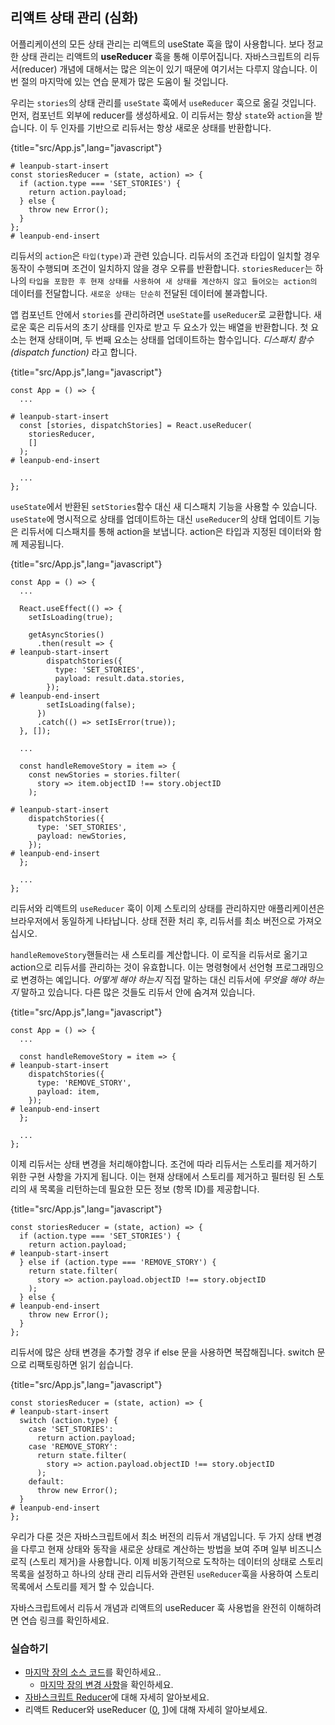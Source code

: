 ## 리액트 상태 관리 (심화)

어플리케이션의 모든 상태 관리는 리액트의 useState 훅을 많이 사용합니다. 보다 정교한 상태 관리는 리액트의 **useReducer** 훅을 통해 이루어집니다. 자바스크립트의 리듀서(reducer) 개념에 대해서는 많은 의논이 있기 때문에 여기서는 다루지 않습니다. 이번 절의 마지막에 있는 연습 문제가 많은 도움이 될 것입니다.

우리는 `stories`의 상태 관리를 `useState` 훅에서 `useReducer` 훅으로 옮길 것입니다. 먼저, 컴포넌트 외부에 reducer를 생성하세요. 이 리듀서는 항상 `state`와 `action`을 받습니다. 이 두 인자를 기반으로 리듀서는 항상 새로운 상태를 반환합니다.

{title="src/App.js",lang="javascript"}
~~~~~~~
# leanpub-start-insert
const storiesReducer = (state, action) => {
  if (action.type === 'SET_STORIES') {
    return action.payload;
  } else {
    throw new Error();
  }
};
# leanpub-end-insert
~~~~~~~

리듀서의 `action`은 `타입(type)`과 관련 있습니다. 리듀서의 조건과 타입이 일치할 경우 동작이 수행되며 조건이 일치하지 않을 경우 오류를 반환합니다. `storiesReducer`는 하나의 `타입을 포함한 후 현재 상태를 사용하여 새 상태를 계산하지 않고 들어오는 action의` 데이터를 전달합니다. `새로운 상태는 단순히` 전달된 데이터에 불과합니다.

앱 컴포넌트 안에서 `stories`를 관리하려면 `useState`를 `useReducer`로 교환합니다. 새로운 훅은 리듀서의 초기 상태를 인자로 받고 두 요소가 있는 배열을 반환합니다. 첫 요소는 현재 상태이며, 두 번째 요소는 상태를 업데이트하는 함수입니다. *디스패치 함수(dispatch function)* 라고 합니다.

{title="src/App.js",lang="javascript"}
~~~~~~~
const App = () => {
  ...

# leanpub-start-insert
  const [stories, dispatchStories] = React.useReducer(
    storiesReducer,
    []
  );
# leanpub-end-insert

  ...
};
~~~~~~~

`useState`에서 반환된 `setStories`함수 대신 새 디스패치 기능을 사용할 수 있습니다. `useState`에 명시적으로 상태를 업데이트하는 대신 `useReducer`의 상태 업데이트 기능은 리듀서에 디스패치를 통해 action을 보냅니다. action은 타입과 지정된 데이터와 함께 제공됩니다.

{title="src/App.js",lang="javascript"}
~~~~~~~
const App = () => {
  ...

  React.useEffect(() => {
    setIsLoading(true);

    getAsyncStories()
      .then(result => {
# leanpub-start-insert
        dispatchStories({
          type: 'SET_STORIES',
          payload: result.data.stories,
        });
# leanpub-end-insert
        setIsLoading(false);
      })
      .catch(() => setIsError(true));
  }, []);

  ...

  const handleRemoveStory = item => {
    const newStories = stories.filter(
      story => item.objectID !== story.objectID
    );

# leanpub-start-insert
    dispatchStories({
      type: 'SET_STORIES',
      payload: newStories,
    });
# leanpub-end-insert
  };

  ...
};
~~~~~~~

리듀서와 리액트의 `useReducer` 훅이 이제 스토리의 상태를 관리하지만 애플리케이션은 브라우저에서 동일하게 나타납니다. 상태 전환 처리 후, 리듀서를 최소 버전으로 가져오십시오.

`handleRemoveStory`핸들러는 새 스토리를 계산합니다. 이 로직을 리듀서로 옮기고 action으로 리듀서를 관리하는 것이 유효합니다. 이는 명령형에서 선언형 프로그래밍으로 변경하는 예입니다. *어떻게 해야 하는지* 직접 말하는 대신 리듀서에 *무엇을 해야 하는지* 말하고 있습니다. 다른 많은 것들도 리듀서 안에 숨겨져 있습니다.

{title="src/App.js",lang="javascript"}
~~~~~~~
const App = () => {
  ...

  const handleRemoveStory = item => {
# leanpub-start-insert
    dispatchStories({
      type: 'REMOVE_STORY',
      payload: item,
    });
# leanpub-end-insert
  };

  ...
};
~~~~~~~

이제 리듀서는 상태 변경을 처리해야합니다. 조건에 따라 리듀서는 스토리를 제거하기 위한 구현 사항을 가지게 됩니다. 이는 현재 상태에서 스토리를 제거하고 필터링 된 스토리의 새 목록을 리턴하는데 필요한 모든 정보 (항목 ID)를 제공합니다.

{title="src/App.js",lang="javascript"}
~~~~~~~
const storiesReducer = (state, action) => {
  if (action.type === 'SET_STORIES') {
    return action.payload;
# leanpub-start-insert
  } else if (action.type === 'REMOVE_STORY') {
    return state.filter(
      story => action.payload.objectID !== story.objectID
    );
  } else {
# leanpub-end-insert
    throw new Error();
  }
};
~~~~~~~

리듀서에 많은 상태 변경을 추가할 경우 if else 문을 사용하면 복잡해집니다. switch 문으로 리팩토링하면 읽기 쉽습니다.

{title="src/App.js",lang="javascript"}
~~~~~~~
const storiesReducer = (state, action) => {
# leanpub-start-insert
  switch (action.type) {
    case 'SET_STORIES':
      return action.payload;
    case 'REMOVE_STORY':
      return state.filter(
        story => action.payload.objectID !== story.objectID
      );
    default:
      throw new Error();
  }
# leanpub-end-insert
};
~~~~~~~

우리가 다룬 것은 자바스크립트에서 최소 버전의 리듀서 개념입니다. 두 가지 상태 변경을 다루고 현재 상태와 동작을 새로운 상태로 계산하는 방법을 보여 주며 일부 비즈니스 로직 (스토리 제거)을 사용합니다. 이제 비동기적으로 도착하는 데이터의 상태로 스토리 목록을 설정하고 하나의 상태 관리 리듀서와 관련된 `useReducer`훅을 사용하여 스토리 목록에서 스토리를 제거 할 수 있습니다.

자바스크립트에서 리듀서 개념과 리액트의 useReducer 훅 사용법을 완전히 이해하려면 연습 링크를 확인하세요.

### 실습하기


* [마지막 장의 소스 코드](https://codesandbox.io/s/github/the-road-to-learn-react/hacker-stories/tree/hs/React-Advanced-State)를 확인하세요..
  * [마지막 장의 변경 사항](https://github.com/the-road-to-learn-react/hacker-stories/compare/hs/React-Conditional-Rendering...hs/React-Advanced-State?expand=1)을 확인하세요.
* [자바스크립트 Reducer](https://www.robinwieruch.de/javascript-reducer)에 대해 자세히 알아보세요.
* 리액트 Reducer와 useReducer ([0](https://www.robinwieruch.de/react-usereducer-hook), [1](https://reactjs.org/docs/hooks-reference.html#usereducer))에 대해 자세히 알아보세요.